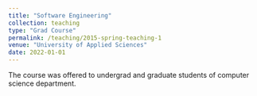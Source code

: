 ```yaml
---
title: "Software Engineering"
collection: teaching
type: "Grad Course"
permalink: /teaching/2015-spring-teaching-1
venue: "University of Applied Sciences"
date: 2022-01-01
---
```


The course was offered to undergrad and graduate students of computer science department.

